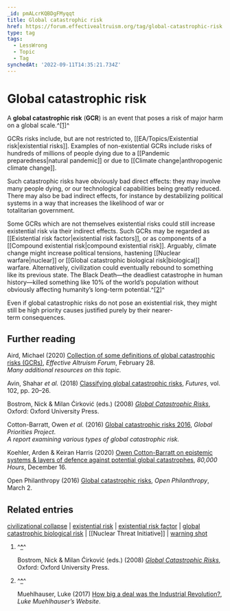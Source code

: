 ```yaml
---
_id: pmALcrKQBDgFMyqqt
title: Global catastrophic risk
href: https://forum.effectivealtruism.org/tag/global-catastrophic-risk
type: tag
tags:
  - LessWrong
  - Topic
  - Tag
synchedAt: '2022-09-11T14:35:21.734Z'
---
```

# Global catastrophic risk

A **global catastrophic risk** (**GCR**) is an event that poses a risk of major harm on a global scale.^[\[1\]](#fntw2j4u1d6pd)^

GCRs risks include, but are not restricted to, [[EA/Topics/Existential risk|existential risks]]. Examples of non-existential GCRs include risks of hundreds of millions of people dying due to a [[Pandemic preparedness|natural pandemic]] or due to [[Climate change|anthropogenic climate change]].

Such catastrophic risks have obviously bad direct effects: they may involve many people dying, or our technological capabilities being greatly reduced. There may also be bad indirect effects, for instance by destabilizing political systems in a way that increases the likelihood of war or totalitarian government.

Some GCRs which are not themselves existential risks could still increase existential risk via their indirect effects. Such GCRs may be regarded as [[Existential risk factor|existential risk factors]], or as components of a [[Compound existential risk|compound existential risk]]. Arguably, climate change might increase political tensions, hastening [[Nuclear warfare|nuclear]] or [[Global catastrophic biological risk|biological]] warfare. Alternatively, civilization could eventually rebound to something like its previous state. The Black Death—the deadliest catastrophe in human history—killed something like 10% of the world’s population without obviously affecting humanity’s long-term potential.^[\[2\]](#fnenohcf5qapo)^

Even if global catastrophic risks do not pose an existential risk, they might still be high priority causes justified purely by their nearer-term consequences.

Further reading
---------------

Aird, Michael (2020) [Collection of some definitions of global catastrophic risks (GCRs)](https://forum.effectivealtruism.org/posts/EMKf4Gyee7BsY2RP8/michaela-s-shortform?commentId=vgqcDG9nMdMx8c3aj), *Effective Altruism Forum*, February 28.  
*Many additional resources on this topic.*

Avin, Shahar *et al.* (2018) [Classifying global catastrophic risks](http://doi.org/10.1016/j.futures.2018.02.001), *Futures*, vol. 102, pp. 20–26.

Bostrom, Nick & Milan Ćirković (eds.) (2008) [*Global Catastrophic Risks*](https://en.wikipedia.org/wiki/Special:BookSources/9780198570509), Oxford: Oxford University Press.

Cotton-Barratt, Owen *et al.* (2016) [Global catastrophic risks 2016](http://globalprioritiesproject.org/2016/04/global-catastrophic-risks-2016/), *Global Priorities Project*.  
*A report examining various types of global catastrophic risk.*

Koehler, Arden & Keiran Harris (2020) [Owen Cotton-Barratt on epistemic systems & layers of defence against potential global catastrophes](https://80000hours.org/podcast/episodes/owen-cotton-barratt-epistemic-systems/), *80,000 Hours*, December 16.

Open Philanthropy (2016) [Global catastrophic risks](https://www.openphilanthropy.org/focus/global-catastrophic-risks), *Open Philanthropy*, March 2.

Related entries
---------------

[civilizational collapse](/tag/civilizational-collapse) | [existential risk](/tag/existential-risk) | [existential risk factor](/tag/existential-risk-factor) | [global catastrophic biological risk](/tag/global-catastrophic-biological-risk) | [[Nuclear Threat Initiative]] | [warning shot](/tag/warning-shot)

1.  ^**[^](#fnreftw2j4u1d6pd)**^
    
    Bostrom, Nick & Milan Ćirković (eds.) (2008) [*Global Catastrophic Risks*](https://en.wikipedia.org/wiki/Special:BookSources/9780198570509), Oxford: Oxford University Press.
    
2.  ^**[^](#fnrefenohcf5qapo)**^
    
    Muehlhauser, Luke (2017) [How big a deal was the Industrial Revolution?](http://lukemuehlhauser.com/industrial-revolution/), *Luke Muehlhauser’s Website*.